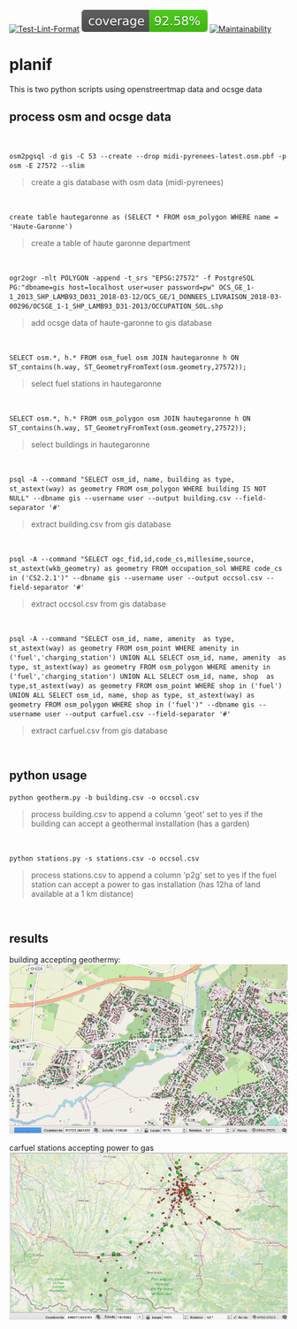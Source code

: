[![Test-Lint-Format](https://github.com/aurelpere/python-geothermal---power-to-gas/actions/workflows/main.yml/badge.svg)](https://github.com/aurelpere/python-geothermal---power-to-gas/actions/workflows/main.yml) ![test-coverage badge](./coverage-badge.svg) [![Maintainability](https://api.codeclimate.com/v1/badges/14bdcf57c519925c3870/maintainability)](https://codeclimate.com/github/aurelpere/python-geothermal---power-to-gas/maintainability)
# planif

This is two python scripts using openstreertmap data and ocsge data


## process osm and ocsge data
<br>

`osm2pgsql -d gis -C 53 --create --drop midi-pyrenees-latest.osm.pbf -p osm -E 27572 --slim`<br>
>create a gis database with osm data (midi-pyrenees)
<br>


`create table hautegaronne as (SELECT * FROM osm_polygon WHERE name = 'Haute-Garonne')`<br>
>create a table of haute garonne department
<br>


`ogr2ogr -nlt POLYGON -append -t_srs "EPSG:27572" -f PostgreSQL PG:"dbname=gis host=localhost user=user password=pw" OCS_GE_1-1_2013_SHP_LAMB93_D031_2018-03-12/OCS_GE/1_DONNEES_LIVRAISON_2018-03-00296/OCSGE_1-1_SHP_LAMB93_D31-2013/OCCUPATION_SOL.shp`<br>
>add ocsge data of haute-garonne to gis database
<br>


`SELECT osm.*, h.* FROM osm_fuel osm JOIN hautegaronne h ON ST_contains(h.way, ST_GeometryFromText(osm.geometry,27572));`<br>
>select fuel stations in hautegaronne
<br>


`SELECT osm.*, h.* FROM osm_polygon osm JOIN hautegaronne h ON ST_contains(h.way, ST_GeometryFromText(osm.geometry,27572));`<br>
>select buildings in hautegaronne
<br>


`psql -A --command "SELECT osm_id, name, building as type, st_astext(way) as geometry FROM osm_polygon WHERE building IS NOT NULL" --dbname gis --username user --output building.csv --field-separator '#'`<br>
>extract building.csv from gis database
<br>


`psql -A --command "SELECT ogc_fid,id,code_cs,millesime,source, st_astext(wkb_geometry) as geometry FROM occupation_sol WHERE code_cs in ('CS2.2.1')" --dbname gis --username user --output occsol.csv --field-separator '#'`<br>
>extract occsol.csv from gis database
<br>


`psql -A --command "SELECT osm_id, name, amenity  as type, st_astext(way) as geometry FROM osm_point WHERE amenity in ('fuel','charging_station') UNION ALL SELECT osm_id, name, amenity  as type, st_astext(way) as geometry FROM osm_polygon WHERE amenity in ('fuel','charging_station') UNION ALL SELECT osm_id, name, shop  as type,st_astext(way) as geometry FROM osm_point WHERE shop in ('fuel') UNION ALL SELECT osm_id, name, shop as type, st_astext(way) as geometry FROM osm_polygon WHERE shop in ('fuel')" --dbname gis --username user --output carfuel.csv --field-separator '#'`<br>
>extract carfuel.csv from gis database
<br>


## python usage

`python geotherm.py -b building.csv -o occsol.csv`<br>
>process building.csv to append a column 'geot' set to yes if the building can accept a geothermal installation (has a garden)
<br>


`python stations.py -s stations.csv -o occsol.csv`<br>
>process stations.csv to append a column 'p2g' set to yes if the fuel station can accept a power to gas installation (has 12ha of land available at a 1 km distance)
<br>

## results
building accepting geothermy:
![geotherm](./buildings_geot.png)

carfuel stations accepting power to gas
![stations](./stations_p2g.png)

